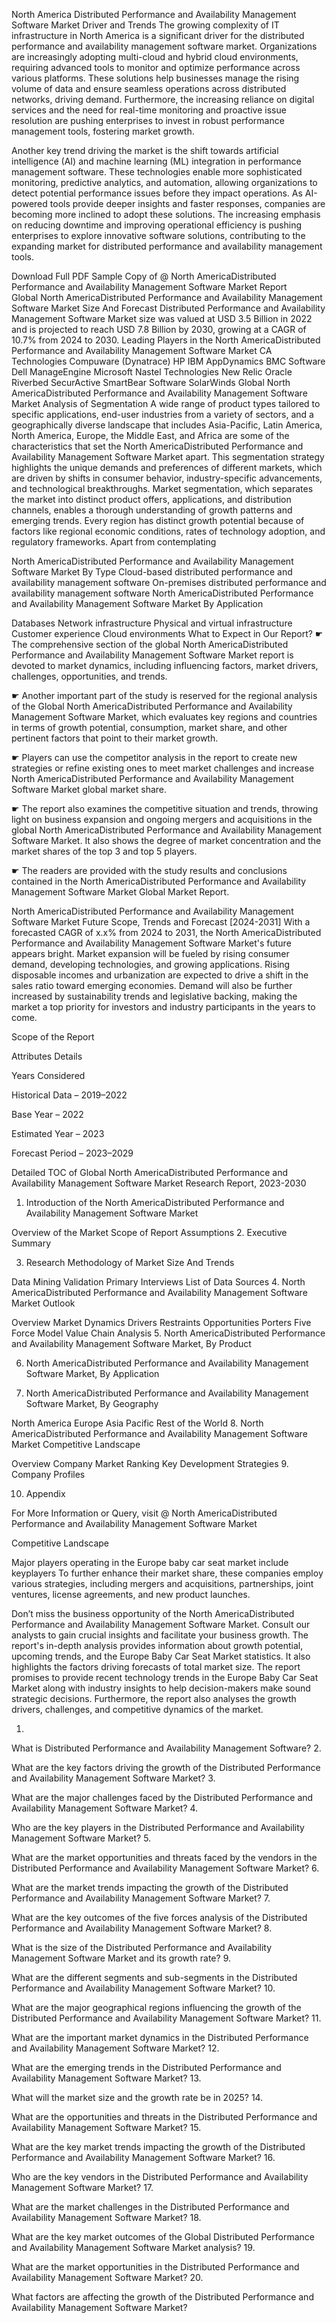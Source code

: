 North America Distributed Performance and Availability Management Software Market Driver and Trends
The growing complexity of IT infrastructure in North America is a significant driver for the distributed performance and availability management software market. Organizations are increasingly adopting multi-cloud and hybrid cloud environments, requiring advanced tools to monitor and optimize performance across various platforms. These solutions help businesses manage the rising volume of data and ensure seamless operations across distributed networks, driving demand. Furthermore, the increasing reliance on digital services and the need for real-time monitoring and proactive issue resolution are pushing enterprises to invest in robust performance management tools, fostering market growth.

Another key trend driving the market is the shift towards artificial intelligence (AI) and machine learning (ML) integration in performance management software. These technologies enable more sophisticated monitoring, predictive analytics, and automation, allowing organizations to detect potential performance issues before they impact operations. As AI-powered tools provide deeper insights and faster responses, companies are becoming more inclined to adopt these solutions. The increasing emphasis on reducing downtime and improving operational efficiency is pushing enterprises to explore innovative software solutions, contributing to the expanding market for distributed performance and availability management tools.

Download Full PDF Sample Copy of @ North AmericaDistributed Performance and Availability Management Software Market Report  
Global North AmericaDistributed Performance and Availability Management Software Market Size And Forecast
Distributed Performance and Availability Management Software Market size was valued at USD 3.5 Billion in 2022 and is projected to reach USD 7.8 Billion by 2030, growing at a CAGR of 10.7% from 2024 to 2030.
Leading Players in the North AmericaDistributed Performance and Availability Management Software Market
CA Technologies
Compuware (Dynatrace)
HP
IBM
AppDynamics
BMC Software
Dell
ManageEngine
Microsoft
Nastel Technologies
New Relic
Oracle
Riverbed
SecurActive
SmartBear Software
SolarWinds
Global North AmericaDistributed Performance and Availability Management Software Market Analysis of Segmentation
A wide range of product types tailored to specific applications, end-user industries from a variety of sectors, and a geographically diverse landscape that includes Asia-Pacific, Latin America, North America, Europe, the Middle East, and Africa are some of the characteristics that set the North AmericaDistributed Performance and Availability Management Software Market apart. This segmentation strategy highlights the unique demands and preferences of different markets, which are driven by shifts in consumer behavior, industry-specific advancements, and technological breakthroughs. Market segmentation, which separates the market into distinct product offers, applications, and distribution channels, enables a thorough understanding of growth patterns and emerging trends. Every region has distinct growth potential because of factors like regional economic conditions, rates of technology adoption, and regulatory frameworks. Apart from contemplating

North AmericaDistributed Performance and Availability Management Software Market By Type
Cloud-based distributed performance and availability management software
On-premises distributed performance and availability management software
North AmericaDistributed Performance and Availability Management Software Market By Application

Databases
Network infrastructure
Physical and virtual infrastructure
Customer experience
Cloud environments
What to Expect in Our Report?
☛ The comprehensive section of the global North AmericaDistributed Performance and Availability Management Software Market report is devoted to market dynamics, including influencing factors, market drivers, challenges, opportunities, and trends.

☛ Another important part of the study is reserved for the regional analysis of the Global North AmericaDistributed Performance and Availability Management Software Market, which evaluates key regions and countries in terms of growth potential, consumption, market share, and other pertinent factors that point to their market growth.

☛ Players can use the competitor analysis in the report to create new strategies or refine existing ones to meet market challenges and increase North AmericaDistributed Performance and Availability Management Software Market global market share.

☛ The report also examines the competitive situation and trends, throwing light on business expansion and ongoing mergers and acquisitions in the global North AmericaDistributed Performance and Availability Management Software Market. It also shows the degree of market concentration and the market shares of the top 3 and top 5 players.

☛ The readers are provided with the study results and conclusions contained in the North AmericaDistributed Performance and Availability Management Software Market Global Market Report.

North AmericaDistributed Performance and Availability Management Software Market Future Scope, Trends and Forecast [2024-2031]
With a forecasted CAGR of x.x% from 2024 to 2031, the North AmericaDistributed Performance and Availability Management Software Market's future appears bright. Market expansion will be fueled by rising consumer demand, developing technologies, and growing applications. Rising disposable incomes and urbanization are expected to drive a shift in the sales ratio toward emerging economies. Demand will also be further increased by sustainability trends and legislative backing, making the market a top priority for investors and industry participants in the years to come.

Scope of the Report

Attributes Details

Years Considered

Historical Data – 2019–2022

Base Year – 2022

Estimated Year – 2023

Forecast Period – 2023–2029

Detailed TOC of Global North AmericaDistributed Performance and Availability Management Software Market Research Report, 2023-2030
1. Introduction of the North AmericaDistributed Performance and Availability Management Software Market

Overview of the Market
Scope of Report
Assumptions
2. Executive Summary

3. Research Methodology of Market Size And Trends

Data Mining
Validation
Primary Interviews
List of Data Sources
4. North AmericaDistributed Performance and Availability Management Software Market Outlook

Overview
Market Dynamics
Drivers
Restraints
Opportunities
Porters Five Force Model
Value Chain Analysis
5. North AmericaDistributed Performance and Availability Management Software Market, By Product

6. North AmericaDistributed Performance and Availability Management Software Market, By Application

7. North AmericaDistributed Performance and Availability Management Software Market, By Geography

North America
Europe
Asia Pacific
Rest of the World
8. North AmericaDistributed Performance and Availability Management Software Market Competitive Landscape

Overview
Company Market Ranking
Key Development Strategies
9. Company Profiles

10. Appendix

For More Information or Query, visit @ North AmericaDistributed Performance and Availability Management Software Market

Competitive Landscape

Major players operating in the Europe baby car seat market include keyplayers To further enhance their market share, these companies employ various strategies, including mergers and acquisitions, partnerships, joint ventures, license agreements, and new product launches.

Don’t miss the business opportunity of the North AmericaDistributed Performance and Availability Management Software Market. Consult our analysts to gain crucial insights and facilitate your business growth.
The report's in-depth analysis provides information about growth potential, upcoming trends, and the Europe Baby Car Seat Market statistics. It also highlights the factors driving forecasts of total market size. The report promises to provide recent technology trends in the Europe Baby Car Seat Market along with industry insights to help decision-makers make sound strategic decisions. Furthermore, the report also analyses the growth drivers, challenges, and competitive dynamics of the market.

1.

What is Distributed Performance and Availability Management Software?
2.

What are the key factors driving the growth of the Distributed Performance and Availability Management Software Market?
3.

What are the major challenges faced by the Distributed Performance and Availability Management Software Market?
4.

Who are the key players in the Distributed Performance and Availability Management Software Market?
5.

What are the market opportunities and threats faced by the vendors in the Distributed Performance and Availability Management Software Market?
6.

What are the market trends impacting the growth of the Distributed Performance and Availability Management Software Market?
7.

What are the key outcomes of the five forces analysis of the Distributed Performance and Availability Management Software Market?
8.

What is the size of the Distributed Performance and Availability Management Software Market and its growth rate?
9.

What are the different segments and sub-segments in the Distributed Performance and Availability Management Software Market?
10.

What are the major geographical regions influencing the growth of the Distributed Performance and Availability Management Software Market?
11.

What are the important market dynamics in the Distributed Performance and Availability Management Software Market?
12.

What are the emerging trends in the Distributed Performance and Availability Management Software Market?
13.

What will the market size and the growth rate be in 2025?
14.

What are the opportunities and threats in the Distributed Performance and Availability Management Software Market?
15.

What are the key market trends impacting the growth of the Distributed Performance and Availability Management Software Market?
16.

Who are the key vendors in the Distributed Performance and Availability Management Software Market?
17.

What are the market challenges in the Distributed Performance and Availability Management Software Market?
18.

What are the key market outcomes of the Global Distributed Performance and Availability Management Software Market analysis?
19.

What are the market opportunities in the Distributed Performance and Availability Management Software Market?
20.

What factors are affecting the growth of the Distributed Performance and Availability Management Software Market?
